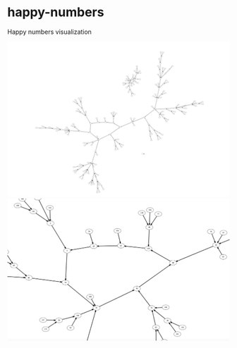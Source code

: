 # happy-numbers
Happy numbers visualization

![Screen1](doc/screen1.png)
![Screen1](doc/screen2.png) 